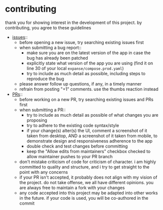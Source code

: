 # contributing

thank you for showing interest in the development of this project. by contributing, you agree to these guidelines <!-- inspirations from https://github.com/ppy/osu/blob/master/CONTRIBUTING.md -->

- [issues](https://github.com/jc9108/expanse/issues)::
	- before opening a new issue, try searching existing issues first
	- when submitting a bug report::
		- make sure you are on the latest version of the app in case the bug has already been patched
		- explicitly state what version of the app you are using (find it on line 30 of your local `expanse/compose.prod.yaml`)
		- try to include as much detail as possible, including steps to reproduce the bug
	- please answer follow up questions, if any, in a timely manner
	- refrain from posting "+1" comments. use the thumbs reaction instead
- [PRs](https://github.com/jc9108/expanse/pulls)::
	- before working on a new PR, try searching existing issues and PRs first
	- when submitting a PR::
		- try to include as much detail as possible of what changes you are proposing
		- try to adhere to the existing code syntax/style
		- if your change(s) alter(s) the UI, comment a screenshot of it taken from desktop, AND a screenshot of it taken from mobile, to demonstrate design and responsiveness adherence to the app
		- double check and test changes before committing
		- keep the "Allow edits from maintainers" checkbox checked to allow maintainer pushes to your PR branch
	- don't mistake criticism of code for criticism of character. i am highly committed to quality and structure, and i try to get straight to the point with any concerns
	- if your PR isn't accepted, it probably does not align with my vision of the project. do not take offense, we all have different opinions. you are always free to maintain a fork with your changes
	- any code accepted into this project may be adapted into other works in the future. if your code is used, you will be co-authored in the commit
